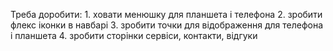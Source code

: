 Треба доробити:
    1. ховати менюшку для планшета і телефона
    2. зробити флекс іконки в навбарі
    3. зробити точки для відображення для телефона і планшета
    4. зробити сторінки сервіси, контакти, відгуки
    
